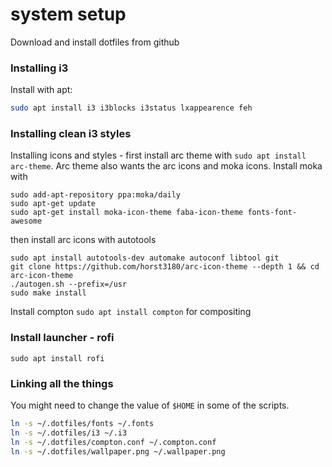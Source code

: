 # system setup

Download and install dotfiles from github

### Installing i3

Install with apt:

```bash
sudo apt install i3 i3blocks i3status lxappearence feh
```

### Installing clean i3 styles

Installing icons and styles - first install arc theme with `sudo apt install arc-theme`. Arc theme also wants the arc icons and moka icons. Install moka with 

```
sudo add-apt-repository ppa:moka/daily
sudo apt-get update
sudo apt-get install moka-icon-theme faba-icon-theme fonts-font-awesome
```

then install arc icons with autotools

```
sudo apt install autotools-dev automake autoconf libtool git
git clone https://github.com/horst3180/arc-icon-theme --depth 1 && cd arc-icon-theme
./autogen.sh --prefix=/usr
sudo make install
```

Install compton `sudo apt install compton` for compositing

### Install launcher - rofi

`sudo apt install rofi`

### Linking all the things

You might need to change the value of `$HOME` in some of the scripts.

```bash
ln -s ~/.dotfiles/fonts ~/.fonts
ln -s ~/.dotfiles/i3 ~/.i3
ln -s ~/.dotfiles/compton.conf ~/.compton.conf
ln -s ~/.dotfiles/wallpaper.png ~/.wallpaper.png
```

